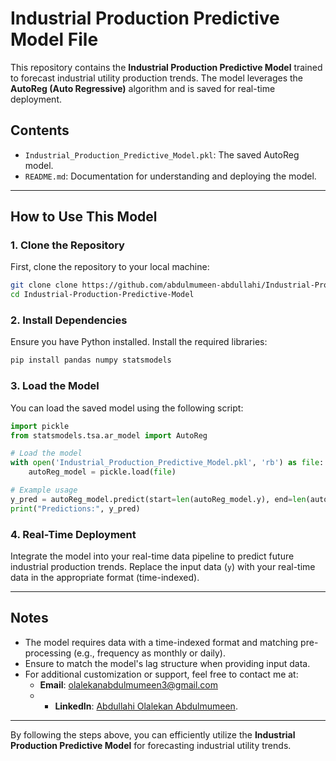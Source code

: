 # Industrial Production Predictive Model File

This repository contains the **Industrial Production Predictive Model** trained to forecast industrial utility production trends. The model leverages the **AutoReg (Auto Regressive)** algorithm and is saved for real-time deployment.

## **Contents**
- `Industrial_Production_Predictive_Model.pkl`: The saved AutoReg model.
- `README.md`: Documentation for understanding and deploying the model.

---

## **How to Use This Model**

### 1. **Clone the Repository**
First, clone the repository to your local machine:
```bash
git clone clone https://github.com/abdulmumeen-abdullahi/Industrial-Production-Predictive-Model-File.git
cd Industrial-Production-Predictive-Model
```

### 2. **Install Dependencies**
Ensure you have Python installed. Install the required libraries:
```bash
pip install pandas numpy statsmodels
```

### 3. **Load the Model**
You can load the saved model using the following script:
```python
import pickle
from statsmodels.tsa.ar_model import AutoReg

# Load the model
with open('Industrial_Production_Predictive_Model.pkl', 'rb') as file:
    autoReg_model = pickle.load(file)

# Example usage
y_pred = autoReg_model.predict(start=len(autoReg_model.y), end=len(autoReg_model.y) + 10)
print("Predictions:", y_pred)
```

### 4. **Real-Time Deployment**
Integrate the model into your real-time data pipeline to predict future industrial production trends. Replace the input data (`y`) with your real-time data in the appropriate format (time-indexed).

---

## **Notes**
- The model requires data with a time-indexed format and matching pre-processing (e.g., frequency as monthly or daily). 
- Ensure to match the model's lag structure when providing input data.
- For additional customization or support, feel free to contact me at:
  - **Email**: olalekanabdulmumeen3@gmail.com
  - - **LinkedIn**: [Abdullahi Olalekan Abdulmumeen](https://www.linkedin.com/in/abdulmumeen-abdullahi-olalekan).

---

By following the steps above, you can efficiently utilize the **Industrial Production Predictive Model** for forecasting industrial utility trends.

